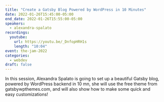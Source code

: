 ```yaml
---
title: "Create a Gatsby Blog Powered by WordPress in 10 Minutes"
date: 2022-01-26T15:45:00-05:00
end_date: 2022-01-26T15:55:00-05:00
speakers:
  - alexandra-spalato
recordings:
  youtube:
    url: https://youtu.be/_DnfopHRH1s
    length: "10:04"
event: the-jam-2022
categories:
  - webdev
draft: false
---
```


In this session, Alexandra Spalato is going to set up a beautiful Gatsby blog, powered by WordPress backend in 10 mn, she will use the free theme from gatsbywpthemes.com, and will also show how to make some quick and easy customizations!
